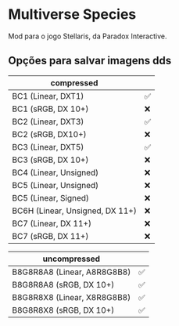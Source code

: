 # Multiverse Species

Mod para o jogo Stellaris, da Paradox Interactive.

## Opções para salvar imagens dds

| compressed |  |
|--|--|
| BC1 (Linear, DXT1) | ✅ |
| BC1 (sRGB, DX 10+) | ❌ |
| BC2 (Linear, DXT3) | ✅ |
| BC2 (sRGB, DX10+) | ❌ |
| BC3 (Linear, DXT5) | ✅ |
| BC3 (sRGB, DX 10+) | ❌ |
| BC4 (Linear, Unsigned) | ❌ |
| BC5 (Linear, Unsigned) | ❌ |
| BC5 (Linear, Signed) | ❌ |
| BC6H (Linear, Unsigned, DX 11+) | ❌ |
| BC7 (Linear, DX 11+) | ❌ |
| BC7 (sRGB, DX 11+) | ❌ |


| uncompressed | |
|--|--|
| B8G8R8A8 (Linear, A8R8G8B8) | ✅ |
| B8G8R8A8 (sRGB, DX 10+) | ✅ |
| B8G8R8X8 (Linear, X8R8G8B8) | ✅ |
| B8G8R8X8 (sRGB, DX 10+) | ✅ |

